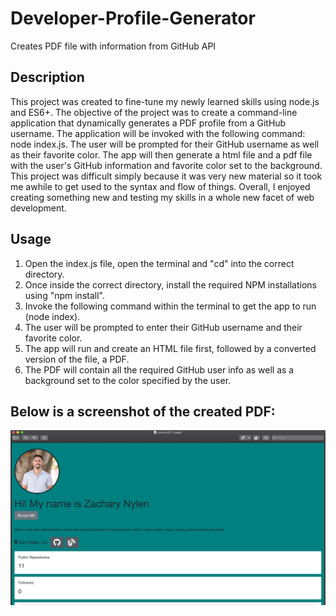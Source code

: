 # Developer-Profile-Generator
Creates PDF file with information from GitHub API

## Description
This project was created to fine-tune my newly learned skills using node.js and ES6+. The objective of the project was to create a command-line application that dynamically generates a PDF profile from a GitHub username. The application will be invoked with the following command: node index.js. The user will be prompted for their GitHub username as well as their favorite color. The app will then generate a html file and a pdf file with the user's GitHub information and favorite color set to the background. This project was difficult simply because it was very new material so it took me awhile to get used to the syntax and flow of things. Overall, I enjoyed creating something new and testing my skills in a whole new facet of web development.

## Usage
1. Open the index.js file, open the terminal and "cd" into the correct directory.
2. Once inside the correct directory, install the required NPM installations using "npm install".
3. Invoke the following command within the terminal to get the app to run (node index).
4. The user will be prompted to enter their GitHub username and their favorite color.
5. The app will run and create an HTML file first, followed by a converted version of the file, a PDF.
6. The PDF will contain all the required GitHub user info as well as a background set to the color specified by the user.

## Below is a screenshot of the created PDF:

 ![App Function](app-screenshot.png)
